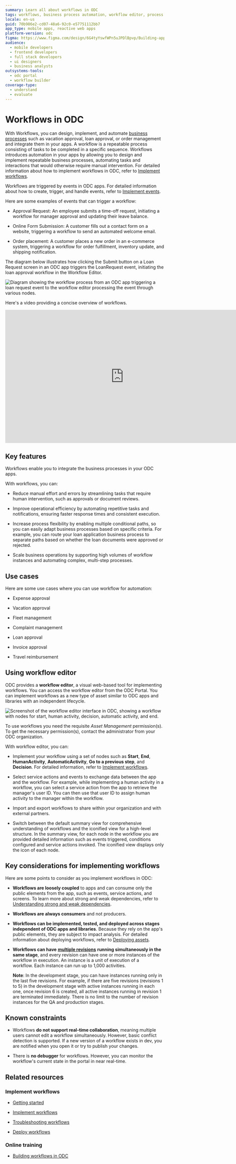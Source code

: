 ```yaml
---
summary: Learn all about workflows in ODC
tags: workflows, business process automation, workflow editor, process automation, outsystems developer cloud
locale: en-us
guid: 70b986e2-cd07-48a6-92c0-e57751112bb7
app_type: mobile apps, reactive web apps
platform-version: odc
figma: https://www.figma.com/design/6G4tyYswfWPn5uJPDlBpvp/Building-apps?node-id=5633-900
audience:
  - mobile developers
  - frontend developers
  - full stack developers
  - ui designers
  - business analysts
outsystems-tools:
  - odc portal
  - workflow builder
coverage-type:
  - understand
  - evaluate
---
```


# Workflows in ODC

With Workflows, you can design, implement, and automate [business processes](business-processes.md) such as vacation approval, loan approval, or order management and integrate them in your apps. A workflow is a repeatable process consisting of tasks to be completed in a specific sequence. Workflows introduces automation in your apps by allowing you to design and implement repeatable business processes, automating tasks and interactions that would otherwise require manual intervention. For detailed information about how to implement workflows in ODC, refer to [Implement workflows](workflow-components.md).

Workflows are triggered by events in ODC apps. For detailed information about how to create, trigger, and handle events, refer to [Implement events](../../building-apps/events/implement-events.md). 

Here are some examples of events that can trigger a workflow:

* Approval Request: An employee submits a time-off request, initiating a workflow for manager approval and updating their leave balance.

* Online Form Submission: A customer fills out a contact form on a website, triggering a workflow to  send an automated welcome email.

* Order placement: A customer places a new order in an e-commerce system, triggering a workflow for order fulfillment, inventory update, and shipping notification.

The diagram below illustrates how clicking the Submit button on a Loan Request screen in an ODC app triggers the LoanRequest event, initiating the loan approval workflow in the Workflow Editor.

 ![Diagram showing the workflow process from an ODC app triggering a loan request event to the workflow editor processing the event through various nodes.](images/workflow-overview-diag.png "Workflow Overview Diagram")

Here's a video providing a concise overview of workflows.

<iframe src="https://player.vimeo.com/video/1027587143" width="750" height="422" frameborder="0" allow="autoplay; fullscreen" allowfullscreen="">This video provides a concise overview of ODC workflows</iframe>

## Key features

Workflows enable you to integrate the business processes in your ODC apps.

With workflows, you can:

* Reduce manual effort and errors by streamlining tasks that require human intervention, such as approvals or document reviews.

* Improve operational efficiency by automating repetitive tasks and notifications, ensuring faster response times and consistent execution.

* Increase process flexibility by enabling multiple conditional paths, so you can easily adapt business processes based on specific criteria. For example, you can route your loan application business process to separate paths based on whether the loan documents were approved or rejected.

* Scale business operations by supporting high volumes of workflow instances and automating complex, multi-step processes.

## Use cases

Here are some use cases where you can use workflow for automation:

* Expense approval

* Vacation approval

* Fleet management

* Complaint management

* Loan approval

* Invoice approval

* Travel reimbursement

## Using workflow editor

ODC provides a **workflow editor**, a visual web-based tool for implementing workflows. You can access the workflow editor from the ODC Portal. You can implement workflows as a new type of asset similar to ODC apps and libraries with an independent lifecycle.

![Screenshot of the workflow editor interface in ODC, showing a workflow with nodes for start, human activity, decision, automatic activity, and end.](images/workflow-editor-pl.png "Workflow Editor Interface")

<div class="info" markdown="1">

To use workflows you need the requisite *Asset Management* permission(s). To get the necessary permission(s), contact the administrator from your ODC organization.

</div> 

With workflow editor, you can:

* Implement your workflow using a set of nodes such as **Start**, **End**, **HumanActivity**, **AutomaticActivity**, **Go to a previous step**, and **Decision**. For detailed information, refer to [Implement workflows](workflow-components.md).

* Select service actions and events to exchange data between the app and the workflow.
For example, while implementing a human activity in a workflow, you can select a service action from the app to retrieve the manager's user ID. You can then use that user ID to assign human activity to the manager within the workflow.

* Import and export workflows to share within your organization and with external partners.

* Switch between the default summary view for comprehensive understanding of workflows and the iconified view for a high-level structure. In the summary view, for each node in the workflow you are provided detailed information such as events triggered, conditions configured and service actions invoked. The iconified view displays only the icon of each node.

## Key considerations for implementing workflows

Here are some points to consider as you implement workflows in ODC:

* **Workflows are loosely coupled** to apps and can consume only the public elements from the app, such as events, service actions, and screens. To learn more about strong and weak dependencies, refer to [Understanding strong and weak dependencies](../reuse/intro.md). 

* **Workflows are always consumers** and not producers.

* **Workflows can be implemented, tested, and deployed across stages independent of ODC apps and libraries**. Because they rely on the app's public elements, they are subject to impact analysis. For detailed information about deploying workflows, refer to [Deploying assets](../../deploying-apps/deploy-apps.md).  

* **Workflows can have** [**multiple revisions**](../../deploying-apps/deploy-apps.md#multiple-revisions-of-a-workflow) **running simultaneously in the same stage**, and every revision can have one or more instances of the workflow in execution. An instance is a unit of execution of a workflow. Each instance can run up to 1,000 activities. 

    **Note**: In the development stage, you can have instances running only in the last five revisions. For example, if there are five revisions (revisions 1 to 5) in the development stage with active instances running in each one, once revision 6 is created, all active instances running in revision 1 are terminated immediately. There is no limit to the number of revision instances for the QA and production stages. 

## Known constraints

* Workflows **do not support real-time collaboration**, meaning multiple users cannot edit a workflow simultaneously. However, basic conflict detection is supported. If a new version of a workflow exists in dev, you are notified when you open it or try to publish your changes.

* There is **no debugger** for workflows. However, you can monitor the workflow's current state in the portal in near real-time.

## Related resources

### Implement workflows

* [Getting started](using-workflows.md)

* [Implement workflows](workflow-components.md)

* [Troubleshooting workflows](troubleshooting-workflows.md)

* [Deploy workflows](../../deploying-apps/deploy-apps.md)

### Online training

* [Building workflows in ODC](https://learn.outsystems.com/training/journeys/building-workflows-in-odc-2690) 
